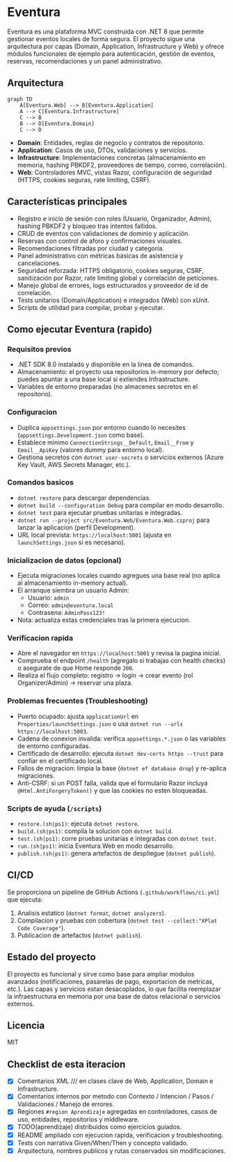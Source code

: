 # Eventura

Eventura es una plataforma MVC construida con .NET 8 que permite gestionar eventos locales de forma segura. El proyecto sigue una arquitectura por capas (Domain, Application, Infrastructure y Web) y ofrece módulos funcionales de ejemplo para autenticación, gestión de eventos, reservas, recomendaciones y un panel administrativo.

## Arquitectura

```mermaid
graph TD
    A[Eventura.Web] --> B[Eventura.Application]
    A --> C[Eventura.Infrastructure]
    C --> B
    B --> D[Eventura.Domain]
    C --> D
```

- **Domain**: Entidades, reglas de negocio y contratos de repositorio.
- **Application**: Casos de uso, DTOs, validaciones y servicios.
- **Infrastructure**: Implementaciones concretas (almacenamiento en memoria, hashing PBKDF2, proveedores de tiempo, correo, correlación).
- **Web**: Controladores MVC, vistas Razor, configuración de seguridad (HTTPS, cookies seguras, rate limiting, CSRF).

## Características principales

- Registro e inicio de sesión con roles (Usuario, Organizador, Admin), hashing PBKDF2 y bloqueo tras intentos fallidos.
- CRUD de eventos con validaciones de dominio y aplicación.
- Reservas con control de aforo y confirmaciones visuales.
- Recomendaciones filtradas por ciudad y categoría.
- Panel administrativo con métricas básicas de asistencia y cancelaciones.
- Seguridad reforzada: HTTPS obligatorio, cookies seguras, CSRF, sanitización por Razor, rate limiting global y correlación de peticiones.
- Manejo global de errores, logs estructurados y proveedor de id de correlación.
- Tests unitarios (Domain/Application) e integrados (Web) con xUnit.
- Scripts de utilidad para compilar, probar y ejecutar.

## Como ejecutar Eventura (rapido)

### Requisitos previos

- .NET SDK 8.0 instalado y disponible en la linea de comandos.
- Almacenamiento: el proyecto usa repositorios in-memory por defecto; puedes apuntar a una base local si extiendes Infrastructure.
- Variables de entorno preparadas (no almacenes secretos en el repositorio).

### Configuracion

- Duplica `appsettings.json` por entorno cuando lo necesites (`appsettings.Development.json` como base).
- Establece minimo `ConnectionStrings__Default`, `Email__From` y `Email__ApiKey` (valores dummy para entorno local).
- Gestiona secretos con `dotnet user-secrets` o servicios externos (Azure Key Vault, AWS Secrets Manager, etc.).

### Comandos basicos

- `dotnet restore` para descargar dependencias.
- `dotnet build --configuration Debug` para compilar en modo desarrollo.
- `dotnet test` para ejecutar pruebas unitarias e integradas.
- `dotnet run --project src/Eventura.Web/Eventura.Web.csproj` para lanzar la aplicacion (perfil Development).
- URL local prevista: `https://localhost:5001` (ajusta en `launchSettings.json` si es necesario).

### Inicializacion de datos (opcional)

- Ejecuta migraciones locales cuando agregues una base real (no aplica al almacenamiento in-memory actual).
- El arranque siembra un usuario Admin:
  - Usuario: `admin`
  - Correo: `admin@eventura.local`
  - Contrasena: `AdminPass123!`
- Nota: actualiza estas credenciales tras la primera ejecucion.

### Verificacion rapida

- Abre el navegador en `https://localhost:5001` y revisa la pagina inicial.
- Comprueba el endpoint `/health` (agregalo si trabajas con health checks) o asegurate de que Home responde `200`.
- Realiza el flujo completo: registro -> login -> crear evento (rol Organizer/Admin) -> reservar una plaza.

### Problemas frecuentes (Troubleshooting)

- Puerto ocupado: ajusta `applicationUrl` en `Properties/launchSettings.json` o usa `dotnet run --urls https://localhost:5003`.
- Cadena de conexion invalida: verifica `appsettings.*.json` o las variables de entorno configuradas.
- Certificado de desarrollo: ejecuta `dotnet dev-certs https --trust` para confiar en el certificado local.
- Fallos de migracion: limpia la base (`dotnet ef database drop`) y re-aplica migraciones.
- Anti-CSRF: si un POST falla, valida que el formulario Razor incluya `@Html.AntiForgeryToken()` y que las cookies no esten bloqueadas.

### Scripts de ayuda (`/scripts`)

- `restore.(sh|ps1)`: ejecuta `dotnet restore`.
- `build.(sh|ps1)`: compila la solucion con `dotnet build`.
- `test.(sh|ps1)`: corre pruebas unitarias e integradas con `dotnet test`.
- `run.(sh|ps1)`: inicia Eventura.Web en modo desarrollo.
- `publish.(sh|ps1)`: genera artefactos de despliegue (`dotnet publish`).

## CI/CD

Se proporciona un pipeline de GitHub Actions (`.github/workflows/ci.yml`) que ejecuta:

1. Analisis estatico (`dotnet format`, `dotnet analyzers`).
2. Compilacion y pruebas con cobertura (`dotnet test --collect:"XPlat Code Coverage"`).
3. Publicacion de artefactos (`dotnet publish`).

## Estado del proyecto

El proyecto es funcional y sirve como base para ampliar modulos avanzados (notificaciones, pasarelas de pago, exportacion de metricas, etc.). Las capas y servicios estan desacoplados, lo que facilita reemplazar la infraestructura en memoria por una base de datos relacional o servicios externos.

## Licencia

MIT

## Checklist de esta iteracion

- [x] Comentarios XML /// en clases clave de Web, Application, Domain e Infrastructure.
- [x] Comentarios internos por metodo con Contexto / Intencion / Pasos / Validaciones / Manejo de errores.
- [x] Regiones `#region Aprendizaje` agregadas en controladores, casos de uso, entidades, repositorios y middleware.
- [x] TODO(aprendizaje) distribuidos como ejercicios guiados.
- [x] README ampliado con ejecucion rapida, verificacion y troubleshooting.
- [x] Tests con narrativa Given/When/Then y concepto validado.
- [x] Arquitectura, nombres publicos y rutas conservados sin modificaciones.
